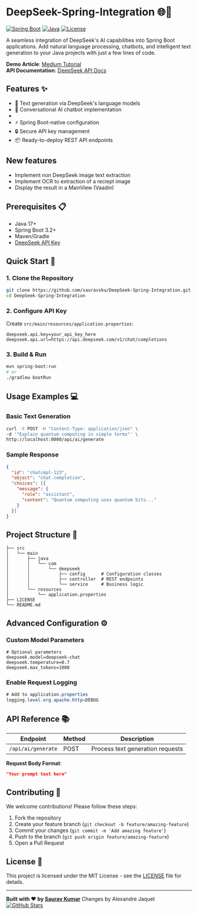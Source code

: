 # DeepSeek-Spring-Integration 🌐🤖

[![Spring Boot](https://img.shields.io/badge/Spring%20Boot-3.2%2B-brightgreen)](https://spring.io/)
[![Java](https://img.shields.io/badge/Java-17%2B-orange)](https://www.oracle.com/java/)
[![License](https://img.shields.io/badge/License-MIT-blue)](LICENSE)

A seamless integration of DeepSeek's AI capabilities into Spring Boot applications. Add natural language processing, chatbots, and intelligent text generation to your Java projects with just a few lines of code.

**Demo Article**: [Medium Tutorial](https://medium.com/@saurav.kr.tech/integrating-deepseek-ai-with-spring-boot-a-step-by-step-guide-79e8a4972ebc)  
**API Documentation**: [DeepSeek API Docs](https://platform.deepseek.com/api-docs)

## Features ✨
- 🚀 Text generation via DeepSeek's language models
- 💬 Conversational AI chatbot implementation
- 
- ⚡ Spring Boot-native configuration
- 🔒 Secure API key management
- 📦 Ready-to-deploy REST API endpoints
## New features
- Implement non DeepSeek image text extraction
- Implement OCR to extraction of a reciept image
- Display the result in a MainView (Vaadin)
## Prerequisites 📋
- Java 17+
- Spring Boot 3.2+
- Maven/Gradle
- [DeepSeek API Key](https://platform.deepseek.com/api-keys)

## Quick Start 🚀

### 1. Clone the Repository
```bash
git clone https://github.com/sauravsku/DeepSeek-Spring-Integration.git
cd DeepSeek-Spring-Integration
```

### 2. Configure API Key
Create `src/main/resources/application.properties`:
```properties
deepseek.api.key=your_api_key_here
deepseek.api.url=https://api.deepseek.com/v1/chat/completions
```

### 3. Build & Run
```bash
mvn spring-boot:run
# or
./gradlew bootRun
```

## Usage Examples 💻

### Basic Text Generation
```bash
curl -X POST -H "Content-Type: application/json" \
-d '"Explain quantum computing in simple terms"' \
http://localhost:8080/api/ai/generate
```

### Sample Response
```json
{
  "id": "chatcmpl-123",
  "object": "chat.completion",
  "choices": [{
    "message": {
      "role": "assistant",
      "content": "Quantum computing uses quantum bits..."
    }
  }]
}
```

## Project Structure 📂
```
├── src
│   └── main
│       ├── java
│       │   └── com
│       │       └── deepseek
│       │           ├── config      # Configuration classes
│       │           ├── controller  # REST endpoints
│       │           └── service     # Business logic
│       └── resources
│           └── application.properties
├── LICENSE
└── README.md
```

## Advanced Configuration ⚙️
### Custom Model Parameters
```properties
# Optional parameters
deepseek.model=deepseek-chat
deepseek.temperature=0.7
deepseek.max_tokens=1000
```

### Enable Request Logging
```java
# Add to application.properties
logging.level.org.apache.http=DEBUG
```

## API Reference 📚
| Endpoint          | Method | Description                     |
|-------------------|--------|---------------------------------|
| `/api/ai/generate`| POST   | Process text generation requests|

**Request Body Format**:
```json
"Your prompt text here"
```

## Contributing 🤝
We welcome contributions! Please follow these steps:
1. Fork the repository
2. Create your feature branch (`git checkout -b feature/amazing-feature`)
3. Commit your changes (`git commit -m 'Add amazing feature'`)
4. Push to the branch (`git push origin feature/amazing-feature`)
5. Open a Pull Request

## License 📄
This project is licensed under the MIT License - see the [LICENSE](LICENSE) file for details.

---

**Built with ❤️ by [Saurav Kumar](https://linkedin.com/in/your-profile)**  Changes by Alexandre Jaquet
[![GitHub Stars](https://img.shields.io/github/stars/sauravsku/DeepSeek-Spring-Integration?style=social)](https://github.com/sauravsku/DeepSeek-Spring-Integration/stargazers)

